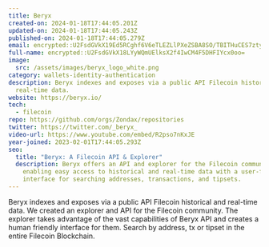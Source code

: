 ```yaml
---
title: Beryx
created-on: 2024-01-18T17:44:05.201Z
updated-on: 2024-01-18T17:44:05.243Z
published-on: 2024-01-18T17:44:05.279Z
email: encrypted::U2FsdGVkX19Ed5RCghf6V6eTLEZLlPXeZSBA8SO/TBITHuCES7ztyjRd2ruHn36M
full-name: encrypted::U2FsdGVkX18LYyWQmUElksX2f4IwCM4F5DHFIYcx0oo=
image:
  src: /assets/images/beryx_logo_white.png
category: wallets-identity-authentication
description: Beryx indexes and exposes via a public API Filecoin historical and
  real-time data.
website: https://beryx.io/
tech:
  - filecoin
repo: https://github.com/orgs/Zondax/repositories
twitter: https://twitter.com/_beryx_
video-url: https://www.youtube.com/embed/R2pso7nKxJE
year-joined: 2023-02-01T17:44:05.293Z
seo:
  title: "Beryx: A Filecoin API & Explorer"
  description: Beryx offers an API and explorer for the Filecoin community,
    enabling easy access to historical and real-time data with a user-friendly
    interface for searching addresses, transactions, and tipsets.
---
```


Beryx indexes and exposes via a public API Filecoin historical and real-time data. We created an explorer and API for the Filecoin community. The explorer takes advantage of the vast capabilities of Beryx API and creates a human friendly interface for them. Search by address, tx or tipset in the entire Filecoin Blockchain.
